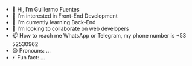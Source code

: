 - 👋 Hi, I’m Guillermo Fuentes 
- 👀 I’m interested in Front-End Development 
- 🌱 I’m currently learning Back-End 
- 💞️ I’m looking to collaborate on web developers
- 📫 How to reach me WhatsApp or Telegram, my phone number is +53 52530962
- 😄 Pronouns: ...
- ⚡ Fun fact: ...

<!---
GF0027/GF0027 is a ✨ special ✨ repository because its `README.md` (this file) appears on your GitHub profile.
You can click the Preview link to take a look at your changes.
--->
